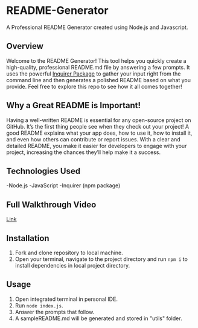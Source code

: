 # README-Generator

A Professional README Generator created using Node.js and Javascript.

  
## Overview

Welcome to the README Generator! This tool helps you quickly create a high-quality, professional README.md file by answering a few prompts. It uses the powerful <a href="https://www.npmjs.com/package/inquirer" target="_blank">Inquirer Package</a> to gather your input right from the command line and then generates a polished README based on what you provide. Feel free to explore this repo to see how it all comes together!


## Why a Great README is Important!

Having a well-written README is essential for any open-source project on GitHub. It’s the first thing people see when they check out your project! A good README explains what your app does, how to use it, how to install it, and even how others can contribute or report issues. With a clear and detailed README, you make it easier for developers to engage with your project, increasing the chances they’ll help make it a success.

## Technologies Used

-Node.js
-JavaScript
-Inquirer (npm package)

## Full Walkthrough Video

[Link](https://drive.google.com/file/d/13f5G5ZIsBg_svqG9yfxN6w_KBdX9rf_O/view)

## Installation

  1. Fork and clone repository to local machine. 
  2. Open your terminal, navigate to the project directory and run ```npm i``` to install dependencies in local project directory. 
  
## Usage

  1. Open integrated terminal in personal IDE.
  2. Run ```node index.js```.
  3. Answer the prompts that follow.
  4. A sampleREADME.md will be generated and stored in "utils" folder.

